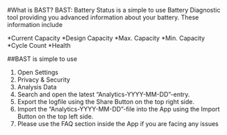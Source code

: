 #What is BAST? 
BAST: Battery Status is a simple to use Battery Diagnostic tool providing you advanced information about your battery. These information include

*Current Capacity
*Design Capacity
*Max. Capacity
*Min. Capacity
*Cycle Count
*Health

##BAST is simple to use

1. Open Settings
2. Privacy & Security
3. Analysis Data
4. Search and open the latest “Analytics-YYYY-MM-DD”-entry.
5. Export the logfile using the Share Button on the top right side.
6. Import the “Analytics-YYYY-MM-DD”-file into the App using the Import Button on the top left side.
7. Please use the FAQ section inside the App if you are facing any issues
